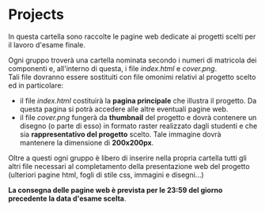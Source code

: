 # Projects

In questa cartella sono raccolte le pagine web dedicate ai progetti scelti per il lavoro d'esame finale.

Ogni gruppo troverà una cartella nominata secondo i numeri di matricola dei componenti e, all'interno di questa,
i file _index.html_ e _cover.png_.   
Tali file dovranno essere sostituiti con file omonimi relativi al progetto scelto ed in particolare:
* il file _index.html_ costituirà la **pagina principale** che illustra il progetto. Da questa pagina si potrà accedere
alle altre eventuali pagine web.
* il file _cover.png_ fungerà da **thumbnail** del progetto e dovrà contenere un disegno (o parte di esso) in formato raster
realizzato dagli studenti e che sia **rappresentativo del progetto** scelto.
Tale immagine dovrà mantenere la dimensione di **200x200px**.

Oltre a questi ogni gruppo è libero di inserire nella propria cartella tutti gli altri file necessari al completamento
della presentazione web del progetto (ulteriori pagine html, fogli di stile css, immagini e disegni...)

**La consegna delle pagine web è prevista per le 23:59 del giorno precedente la data d'esame scelta**.
